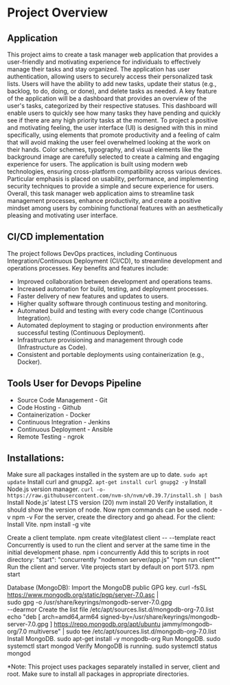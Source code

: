# Project Overview
## Application
This project aims to create a task manager web application that provides a user-friendly and motivating experience for individuals to effectively manage their tasks and stay organized. The application has user authentication, allowing users to securely access their personalized task lists. Users will have the ability to add new tasks, update their status (e.g., backlog, to do, doing, or done), and delete tasks as needed.
A key feature of the application will be a dashboard that provides an overview of the user's tasks, categorized by their respective statuses. This dashboard will enable users to quickly see how many tasks they have pending and quickly see if there are any high priority tasks at the moment.
To project a positive and motivating feeling, the user interface (UI) is designed with this in mind specifically, using elements that promote productivity and a feeling of calm that will avoid making the user feel overwhelmed looking at the work on their hands. Color schemes, typography, and visual elements like the background image are carefully selected to create a calming and engaging experience for users.
The application is built using modern web technologies, ensuring cross-platform compatibility across various devices. Particular emphasis is placed on usability, performance, and implementing security  techniques to provide a simple and secure experience for users.
Overall, this task manager web application aims to streamline task management processes, enhance productivity, and create a positive mindset among users by combining functional features with an aesthetically pleasing and motivating user interface.
## CI/CD implementation
The project follows DevOps practices, including Continuous Integration/Continuous Deployment (CI/CD), to streamline development and operations processes. Key benefits and features include:
- Improved collaboration between development and operations teams.
- Increased automation for build, testing, and deployment processes.
- Faster delivery of new features and updates to users.
- Higher quality software through continuous testing and monitoring.
- Automated build and testing with every code change (Continuous Integration).
- Automated deployment to staging or production environments after successful testing (Continuous Deployment).
- Infrastructure provisioning and management through code (Infrastructure as Code).
- Consistent and portable deployments using containerization (e.g., Docker).
## Tools User for Devops Pipeline
- Source Code Management - Git
- Code Hosting - Github
- Containerization - Docker
- Continuous Integration - Jenkins
- Continuous Deployment - Ansible
- Remote Testing - ngrok
## Installations:
Make sure all packages installed in the system are up to date.
```sudo apt update```
Install curl and gnupg2.
```apt-get install curl gnupg2 -y```
Install Node.js version manager.
```curl -o- https://raw.githubusercontent.com/nvm-sh/nvm/v0.39.7/install.sh | bash```
Install Node.js’ latest LTS version (20)
nvm install 20
Verify installation, it should show the version of node. Now npm commands can be used.
node -v
npm -v
For the server, create the directory and go ahead.
For the client:
Install Vite.
npm install -g vite

Create a client template.
npm create vite@latest client -- --template react
Concurrently is used to run the client and server at the same time in the initial development phase.
npm i concurrently
Add this to scripts in root directory: "start": "concurrently \"nodemon server/app.js\" \"npm run client\""
Run the client and server. Vite projects start by default on port 5173.
npm start

Database (MongoDB):
Import the MongoDB public GPG key.
curl -fsSL https://www.mongodb.org/static/pgp/server-7.0.asc | \
   sudo gpg -o /usr/share/keyrings/mongodb-server-7.0.gpg \
   --dearmor
Create the list file /etc/apt/sources.list.d/mongodb-org-7.0.list
echo "deb [ arch=amd64,arm64 signed-by=/usr/share/keyrings/mongodb-server-7.0.gpg ] https://repo.mongodb.org/apt/ubuntu jammy/mongodb-org/7.0 multiverse" | sudo tee /etc/apt/sources.list.d/mongodb-org-7.0.list
Install MongoDB.
	sudo apt-get install -y mongodb-org
Run MongoDB.
sudo systemctl start mongod
Verify MongoDB is running.
sudo systemctl status mongod


*Note: This project uses packages separately installed in server, client and root. Make sure to install all packages in appropriate directories.

